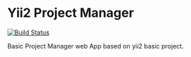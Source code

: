 # Yii2 Project Manager

[![Build Status](https://travis-ci.com/CorpoSense/yii2-project-manager.svg?token=yqPkBrU4E7xd57wLh2mu&branch=master)](https://travis-ci.com/CorpoSense/yii2-project-manager)

Basic Project Manager web App based on yii2 basic project.
